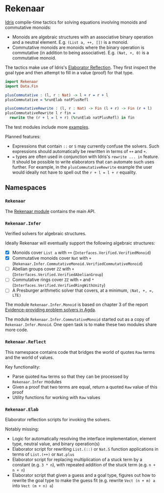 # Rekenaar

[Idris](https://www.idris-lang.org) compile-time tactics for solving equations involving monoids and commutative monoids:

- Monoids are algebraic structures with an associative binary operation and a neutral element. E.g. `(List a, ++, [])` is a monoid.
- Commutative monoids are monoids where the binary operation is commutative (in addition to being associative). E.g. `(Nat, +, 0)` is a commutative monoid.

The tactics make use of Idris's [Elaborator Reflection](http://docs.idris-lang.org/en/v1.3.0/reference/elaborator-reflection.html). They first inspect the goal type and then attempt to fill in a value (proof) for that type.

```idris
import Rekenaar
import Data.Fin

plusCommutative : (l, r : Nat) -> l + r = r + l
plusCommutative = %runElab natPlusRefl

plusCommutativeRewrite : (l, r : Nat) -> Fin (l + r) -> Fin (r + l)
plusCommutativeRewrite l r fin =
  rewrite the (r + l = l + r) (%runElab natPlusRefl) in fin
```

The test modules include more [examples](src/Test/Examples).

Planned features:

- Expressions that contain `::` or `S` may currently confuse the solvers. Such expressions should automatically be rewritten in terms of `++` and `+`.
- `=` types are often used in conjunction with Idris's `rewrite ... in` feature. It should be possible to write elaborators that can automate such uses further. For example, in the `plusCommutativeRewrite` example the user would ideally not have to spell out the `r + l = l + r` equality.

## Namespaces

### `Rekenaar`

The [Rekenaar module](src/Rekenaar.idr) contains the main API.

### `Rekenaar.Infer`

Verified solvers for algebraic structures.

Ideally Rekenaar will eventually support the following algebraic structures:

- [x] Monoids cover `List a` with `++` (`Interfaces.Verified.VerifiedMonoid`)
- [x] Commutative monoids cover `Nat` with `+` (`Rekenaar.Infer.CommutativeMonoid.VerifiedCommutativeMonoid`)
- [ ] Abelian groups cover `ZZ` with `+` (`Interfaces.Verified.VerifiedAbelianGroup`)
- [ ] Commutative rings cover `ZZ` with `+` and `*` (`Interfaces.Verified.VerifiedRingWithUnity`)
- [ ] A Presburger arithmetic solver that covers, at a minimum, `⟨Nat, +, =, LTE⟩`

The module `Rekenaar.Infer.Monoid` is based on chapter 3 of the report [Evidence-providing problem solvers in Agda](https://github.com/umazalakain/fyp).

The module `Rekenaar.Infer.CommutativeMonoid` started out as a copy of `Rekenaar.Infer.Monoid`. One open task is to make these two modules share more code.

### `Rekenaar.Reflect`

This namespace contains code that bridges the world of quotes `Raw` terms and the world of values.

Key functionality:

- Parse quoted `Raw` terms so that they can be processed by `Rekenaar.Infer` modules
- Given a proof that two terms are equal, return a quoted `Raw` value of this proof
- Utility functions for working with `Raw` values

### `Rekenaar.Elab`

Elaborator reflection scripts for invoking the solvers.

Notably missing:

- Logic for automatically resolving the interface implementation, element type, neutral value, and binary operation(s)
- Elaborator script for rewriting `List.(::)` or `Nat.S` function applications in terms of `List.(++)` or `Nat.plus`
- Elaborator script for replacing multiplication of a stuck term by a constant (e.g. `3 * n`), with repeated addition of the stuck term (e.g. `n + n + n`)
- Elaborator script that given a guess and a goal type, figures out how to rewrite the goal type to make the guess fit (e.g. rewrite `Vect (n + m) a` into `Vect (m + n) a`)

